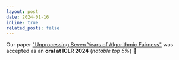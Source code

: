 ```yaml
---
layout: post
date: 2024-01-16
inline: true
related_posts: false
---
```


Our paper ["Unprocessing Seven Years of Algorithmic Fairness"](https://arxiv.org/pdf/2306.07261) was accepted as an **oral at ICLR 2024** (*notable top 5%*) :tada:
